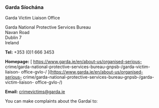 ###  Garda Síochána

Garda Victim Liaison Office

Garda National Protective Services Bureau  
Navan Road  
Dublin 7  
Ireland

**Tel:** +353 (0)1 666 3453

**Homepage:** [ https://www.garda.ie/en/about-us/organised-serious-
crime/garda-national-protective-services-bureau-gnpsb-/garda-victim-liaison-
office-gvlo-/ ](https://www.garda.ie/en/about-us/organised-serious-
crime/garda-national-protective-services-bureau-gnpsb-/garda-victim-liaison-
office-gvlo-/)

**Email:** [ crimevictims@garda.ie ](mailto:crimevictims@garda.ie)

You can make complaints about the Gardaí to:
